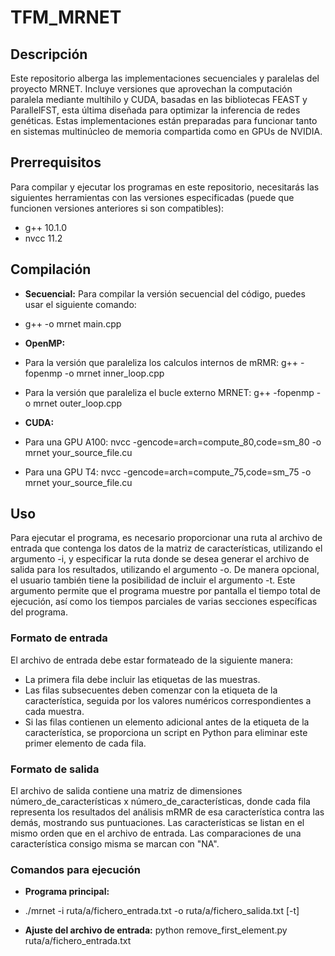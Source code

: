 # TFM_MRNET

## Descripción
Este repositorio alberga las implementaciones secuenciales y paralelas del proyecto MRNET. Incluye versiones que aprovechan la computación paralela mediante multihilo y CUDA, basadas en las bibliotecas FEAST y ParallelFST, esta última diseñada para optimizar la inferencia de redes genéticas. Estas implementaciones están preparadas para funcionar tanto en sistemas multinúcleo de memoria compartida como en GPUs de NVIDIA.

## Prerrequisitos
Para compilar y ejecutar los programas en este repositorio, necesitarás las siguientes herramientas con las versiones especificadas (puede que funcionen versiones anteriores si son compatibles):

- g++ 10.1.0
- nvcc 11.2

## Compilación
- **Secuencial:** Para compilar la versión secuencial del código, puedes usar el siguiente comando:
- g++ -o mrnet main.cpp
- **OpenMP:**
- Para la versión que paraleliza los calculos internos de mRMR:
  g++ -fopenmp -o mrnet inner_loop.cpp
- Para la versión que paraleliza el bucle externo MRNET:
  g++ -fopenmp -o mrnet outer_loop.cpp

- **CUDA:**
- Para una GPU A100:
  nvcc -gencode=arch=compute_80,code=sm_80 -o mrnet your_source_file.cu
- Para una GPU T4:
  nvcc -gencode=arch=compute_75,code=sm_75 -o mrnet your_source_file.cu

## Uso
Para ejecutar el programa, es necesario proporcionar una ruta al archivo de entrada que
contenga los datos de la matriz de características, utilizando el argumento -i, y especificar la
ruta donde se desea generar el archivo de salida para los resultados, utilizando el argumento
-o.
De manera opcional, el usuario también tiene la posibilidad de incluir el argumento -t.
Este argumento permite que el programa muestre por pantalla el tiempo total de ejecución,
así como los tiempos parciales de varias secciones específicas del programa.

### Formato de entrada
El archivo de entrada debe estar formateado de la siguiente manera:
- La primera fila debe incluir las etiquetas de las muestras.
- Las filas subsecuentes deben comenzar con la etiqueta de la característica, seguida por los valores numéricos correspondientes a cada muestra.
- Si las filas contienen un elemento adicional antes de la etiqueta de la característica, se proporciona un script en Python para eliminar este primer elemento de cada fila.

### Formato de salida
El archivo de salida contiene una matriz de dimensiones número_de_características x número_de_características, donde cada fila representa los resultados del análisis mRMR de esa característica contra las demás, mostrando sus puntuaciones. Las características se listan en el mismo orden que en el archivo de entrada. Las comparaciones de una característica consigo misma se marcan con "NA".

### Comandos para ejecución
- **Programa principal:**
- ./mrnet -i ruta/a/fichero_entrada.txt -o ruta/a/fichero_salida.txt [-t]

- **Ajuste del archivo de entrada:**
python remove_first_element.py ruta/a/fichero_entrada.txt

